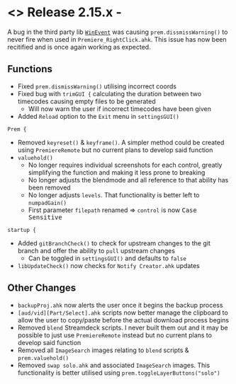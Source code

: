 # <> Release 2.15.x - 
A bug in the third party lib [`WinEvent`](<https://github.com/Descolada/AHK-v2-libraries/issues/15>) was causing `prem.dissmissWarning()` to never fire when used in `Premiere_RightClick.ahk`. This issue has now been recitified and is once again working as expected.

## Functions
- Fixed `prem.dismissWarning()` utilising incorrect coords
- Fixed bug with `trimGUI {` calculating the duration between two timecodes causing empty files to be generated
    - Will now warn the user if incorrect timecodes have been given
- Added `Reload` option to the `Exit` menu in `settingsGUI()`

`Prem {`
- Removed `keyreset()` & `keyframe()`. A simpler method could be created using `PremiereRemote` but no current plans to develop said function
- `valuehold()`
    - No longer requires individual screenshots for each control, greatly simplifying the function and making it less prone to breaking
    - No longer adjusts the blendmode and all reference to that ability has been removed
    - No longer adjusts `levels`. That functionality is better left to `numpadGain()`
    - First parameter `filepath` renamed => `control` is now <kbd>Case Sensitive</kbd>

`startup {`
- Added `gitBranchCheck()` to check for upstream changes to the git branch and offer the ability to `pull` upstream changes
    - Can be toggled in `settingsGUI()` and defaults to `false`
- `libUpdateCheck()` now checks for `Notify Creator.ahk` updates

## Other Changes
- `backupProj.ahk` now alerts the user once it begins the backup process
- `[aud/vid][Part/Select].ahk` scripts now better manage the clipboard to allow the user to copy/paste before the actual download process begins
- Removed `blend` Streamdeck scripts. I never built them out and it may be possible to just use `PremiereRemote` instead but no current plans to develop said function
- Removed all `ImageSearch` images relating to `blend` scripts & `prem.valuehold()`
- Removed `swap solo.ahk` and associated `ImageSearch` images. This functionality is better utilised using `prem.toggleLayerButtons("solo")`